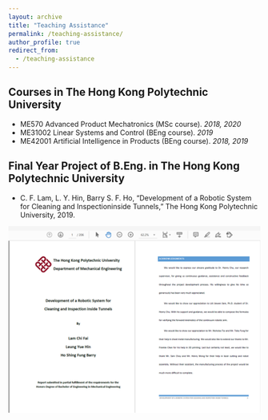 ```yaml
---
layout: archive
title: "Teaching Assistance"
permalink: /teaching-assistance/
author_profile: true
redirect_from:
  - /teaching-assistance
---
```




## Courses in The Hong Kong Polytechnic University

* ME570   Advanced Product Mechatronics (MSc course). _2018, 2020_
* ME31002 Linear Systems and Control (BEng course). _2019_
* ME42001 Artificial Intelligence in Products (BEng course). _2018, 2019_


## Final Year Project of B.Eng. in The Hong Kong Polytechnic University
* C. F. Lam, L. Y. Hin, Barry S. F. Ho, “Development of a Robotic System for Cleaning and Inspectioninside Tunnels,” The Hong Kong Polytechnic University, 2019.

![fyp2019](/images/fyp2019.png)
